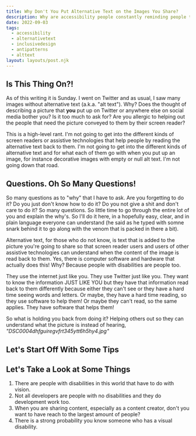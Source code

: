 ```yaml
---
title: Why Don't You Put Alternative Text on the Images You Share?
description: Why are accessibility people constantly reminding people to add alternative text?
date: 2022-09-03
tags:
  - accessibility
  - alternativetext
  - inclusivedesign
  - antipatterns
  - alttext
layout: layouts/post.njk
---
```


## Is This Thing On&quest;&excl;

As of this writing it is Sunday. I went on Twitter and as usual, I saw many images without alternative text (a.k.a. "alt text"). Why? Does the thought of describing a picture that **you** put up on Twitter or anywhere else on social media bother you? Is it too much to ask for? Are you allergic to helping out the people that need the picture conveyed to them by their screen reader?

This is a high-level rant. I'm not going to get into the different kinds of screen readers or assistive technologies that help people by reading the alternative text back to them. I'm not going to get into the different kinds of alternative text and for what each of them go with when you put up an image, for instance decorative images with empty or null alt text. I'm not going down that road.

## Questions. Oh So Many Questions&excl;

So many questions as to "why" that I have to ask. Are you forgetting to do it? Do you just don't know how to do it? Do you not give a shit and don't care to do it? So many questions. So little time to go through the entire lot of you and explain the why's. So I'll do it here, in a hopefully easy, clear, and in plain language everyone can understand (he said as he typed with somne snark behind it to go along with the venom that is packed in there a bit).

Alternative text, for those who do not know, is text that is added to the picture you're going to share so that screen reader users and users of other assistive technologies can understand when the content of the image is read back to them. Yes, there is computer software and hardware that actually does this! Why? Because people with disabilities are people too.

They use the internet just like you. They use Twitter just like you. They want to know the information JUST LIKE YOU but they have that information read back to them differently because either they can't see or they have a hard time seeing words and letters. Or maybe, they have a hard time reading, so they use software to help them! Or maybe they can't read, so the same applies. They have software that helps them!

So what is holding you back from doing it? Helping others out so they can understand what the picture is instead of hearing, _"DSC0004dhfguiregvfrt345ytt6h5hy4.jpg"_

## Let's Start Off With Some Tips

## Let's Take a Look at Some Things

1. There are people with disabilities in this world that have to do with vision.
2. Not all developers are people with no disabilities and they do development work too.
3. When you are sharing content, especially as a content creator, don't you want to have reach to the largest amount of people?
4. There is a strong probability you know someone who has a visual disability.

